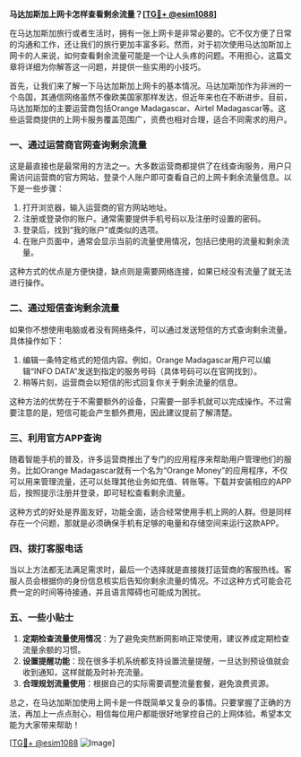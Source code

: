 **马达加斯加上网卡怎样查看剩余流量？[[TG💪+ @esim1088](https://t.me/s/esim1088)]**

在马达加斯加旅行或者生活时，拥有一张上网卡是非常必要的。它不仅方便了日常的沟通和工作，还让我们的旅行更加丰富多彩。然而，对于初次使用马达加斯加上网卡的人来说，如何查看剩余流量可能是一个让人头疼的问题。不用担心，这篇文章将详细为你解答这一问题，并提供一些实用的小技巧。

首先，让我们来了解一下马达加斯加上网卡的基本情况。马达加斯加作为非洲的一个岛国，其通信网络虽然不像欧美国家那样发达，但近年来也在不断进步。目前，马达加斯加的主要运营商包括Orange Madagascar、Airtel Madagascar等。这些运营商提供的上网卡服务覆盖范围广，资费也相对合理，适合不同需求的用户。

### **一、通过运营商官网查询剩余流量**

这是最直接也是最常用的方法之一。大多数运营商都提供了在线查询服务，用户只需访问运营商的官方网站，登录个人账户即可查看自己的上网卡剩余流量信息。以下是一些步骤：

1. 打开浏览器，输入运营商的官方网站地址。
2. 注册或登录你的账户。通常需要提供手机号码以及注册时设置的密码。
3. 登录后，找到“我的账户”或类似的选项。
4. 在账户页面中，通常会显示当前的流量使用情况，包括已使用的流量和剩余流量。

这种方式的优点是方便快捷，缺点则是需要网络连接，如果已经没有流量了就无法进行操作。

### **二、通过短信查询剩余流量**

如果你不想使用电脑或者没有网络条件，可以通过发送短信的方式查询剩余流量。具体操作如下：

1. 编辑一条特定格式的短信内容。例如，Orange Madagascar用户可以编辑“INFO DATA”发送到指定的服务号码（具体号码可以在官网找到）。
2. 稍等片刻，运营商会以短信的形式回复你关于剩余流量的信息。

这种方法的优势在于不需要额外的设备，只需要一部手机就可以完成操作。不过需要注意的是，短信可能会产生额外费用，因此建议提前了解清楚。

### **三、利用官方APP查询**

随着智能手机的普及，许多运营商推出了专门的应用程序来帮助用户管理他们的服务。比如Orange Madagascar就有一个名为“Orange Money”的应用程序，不仅可以用来管理流量，还可以处理其他业务如充值、转账等。下载并安装相应的APP后，按照提示注册并登录，即可轻松查看剩余流量。

这种方式的好处是界面友好，功能全面，适合经常使用手机上网的人群。但是同样存在一个问题，那就是必须确保手机有足够的电量和存储空间来运行这款APP。

### **四、拨打客服电话**

当以上方法都无法满足需求时，最后一个选择就是直接拨打运营商的客服热线。客服人员会根据你的身份信息核实后告知你剩余流量的情况。不过这种方式可能会花费一定的时间等待接通，并且语言障碍也可能成为困扰。

### **五、一些小贴士**

1. **定期检查流量使用情况**：为了避免突然断网影响正常使用，建议养成定期检查流量余额的习惯。
2. **设置提醒功能**：现在很多手机系统都支持设置流量提醒，一旦达到预设值就会收到通知，这样就能及时补充流量。
3. **合理规划流量使用**：根据自己的实际需要调整流量套餐，避免浪费资源。

总之，在马达加斯加使用上网卡是一件既简单又复杂的事情。只要掌握了正确的方法，再加上一点点耐心，相信每位用户都能很好地掌控自己的上网体验。希望本文能为大家带来帮助！

[[TG💪+ @esim1088](https://t.me/s/esim1088) ![Image](https://i.postimg.cc/4NQfJmqS/Snipaste-2025-05-13-00-14-12.png)]